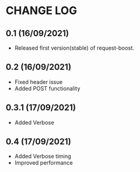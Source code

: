 CHANGE LOG
==============================

0.1 (16/09/2021)
------------------------
- Released first version(stable) of request-boost.

0.2 (16/09/2021)
------------------------
- Fixed header issue
- Added POST functionality

0.3.1 (17/09/2021)
------------------------
- Added Verbose

0.4 (17/09/2021)
------------------------
- Added Verbose timing
- Improved performance